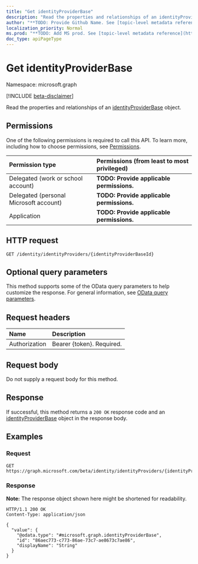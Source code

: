 ```yaml
---
title: "Get identityProviderBase"
description: "Read the properties and relationships of an identityProviderBase object."
author: "**TODO: Provide Github Name. See [topic-level metadata reference](https://msgo.azurewebsites.net/add/document/guidelines/metadata.html#topic-level-metadata)**"
localization_priority: Normal
ms.prod: "**TODO: Add MS prod. See [topic-level metadata reference](https://msgo.azurewebsites.net/add/document/guidelines/metadata.html#topic-level-metadata)**"
doc_type: apiPageType
---
```


# Get identityProviderBase
Namespace: microsoft.graph

[!INCLUDE [beta-disclaimer](../../includes/beta-disclaimer.md)]

Read the properties and relationships of an [identityProviderBase](../resources/identityproviderbase.md) object.

## Permissions
One of the following permissions is required to call this API. To learn more, including how to choose permissions, see [Permissions](/graph/permissions-reference).

|Permission type|Permissions (from least to most privileged)|
|:---|:---|
|Delegated (work or school account)|**TODO: Provide applicable permissions.**|
|Delegated (personal Microsoft account)|**TODO: Provide applicable permissions.**|
|Application|**TODO: Provide applicable permissions.**|

## HTTP request

<!-- {
  "blockType": "ignored"
}
-->
``` http
GET /identity/identityProviders/{identityProviderBaseId}
```

## Optional query parameters
This method supports some of the OData query parameters to help customize the response. For general information, see [OData query parameters](/graph/query-parameters).

## Request headers
|Name|Description|
|:---|:---|
|Authorization|Bearer {token}. Required.|

## Request body
Do not supply a request body for this method.

## Response

If successful, this method returns a `200 OK` response code and an [identityProviderBase](../resources/identityproviderbase.md) object in the response body.

## Examples

### Request
<!-- {
  "blockType": "request",
  "name": "get_identityproviderbase"
}
-->
``` http
GET https://graph.microsoft.com/beta/identity/identityProviders/{identityProviderBaseId}
```


### Response
**Note:** The response object shown here might be shortened for readability.
<!-- {
  "blockType": "response",
  "truncated": true,
  "@odata.type": "microsoft.graph.identityProviderBase"
}
-->
``` http
HTTP/1.1 200 OK
Content-Type: application/json

{
  "value": {
    "@odata.type": "#microsoft.graph.identityProviderBase",
    "id": "86aec773-c773-86ae-73c7-ae8673c7ae86",
    "displayName": "String"
  }
}
```

